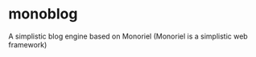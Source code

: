 monoblog
========

A simplistic blog engine based on Monoriel
(Monoriel is a simplistic web framework)
